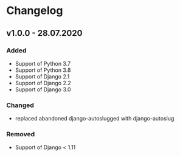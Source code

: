 # Changelog

## v1.0.0 - 28.07.2020
### Added
* Support of Python 3.7
* Support of Python 3.8
* Support of Django 2.1
* Support of Django 2.2
* Support of Django 3.0

### Changed
* replaced abandoned django-autoslugged with django-autoslug

### Removed
* Support of Django < 1.11